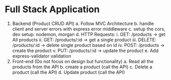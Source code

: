 # Full Stack Application

1. Backend (Product CRUD API)
   a. Follow MVC Architecture
   b. handle client and server errors with express error middleware
   c. setup the cors, dev setup: nodemon, morgan
   d. HTTP Requests:
        i. GET: /products -> get All products
        ii. GET: /products/:id -> get a single product
        iii. DELETE: /products/:id -> delete single product based on id
        iv. POST: /products -> create the product
        v. PUT: /products/:id -> update the product
   e. Add express-validator validation
2. Front-end (Do not focus on design but functionality)
   a. Read all the products from the API
   b. create a product (call the API)
   c. Delete a product (call the API)
   d. Update product (call the API)
